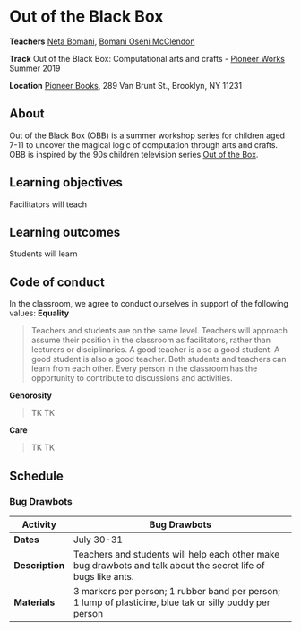 Out of the Black Box
======

**Teachers** [Neta Bomani](https://netabomani.com), [Bomani Oseni McClendon](http://bomani.xyz/)

**Track** Out of the Black Box: Computational arts and crafts - [Pioneer Works](https://pioneerworks.org) Summer 2019

**Location** [Pioneer Books](https://pioneerworks.org/bookstore/), 289 Van Brunt St., Brooklyn, NY 11231

## About
Out of the Black Box (OBB) is a summer workshop series for children aged 7-11 to uncover the magical logic of computation through arts and crafts. OBB is inspired by the 90s children television series [Out of the Box](https://en.wikipedia.org/wiki/Out_of_the_Box_(TV_series)).

## Learning objectives
Facilitators will teach

## Learning outcomes
Students will learn


## Code of conduct
In the classroom, we agree to conduct ourselves in support of the following values:
**Equality**
> Teachers and students are on the same level. Teachers will approach assume their position in the classroom as facilitators, rather than lecturers or disciplinaries. A good teacher is also a good student. A good student is also a good teacher. Both students and teachers can learn from each other. Every person in the classroom has the opportunity to contribute to discussions and activities. 

**Genorosity**
> TK TK

**Care**
> TK TK

## Schedule

### Bug Drawbots
Activity  | Bug Drawbots
--- | ---
**Dates** | July 30-31
**Description** | Teachers and students will help each other make bug drawbots and talk about the secret life of bugs like ants.
**Materials** | 3 markers per person; 1 rubber band per person; 1 lump of plasticine, blue tak or silly puddy per person
